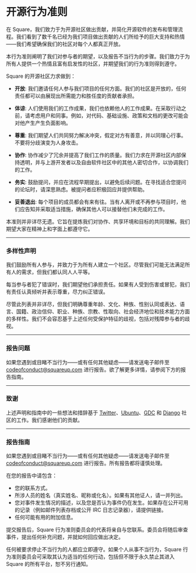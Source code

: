 # 开源行为准则

在 Square，我们致力于为开源社区做出贡献，并简化开源软件的发布和管理流程。我们看到了数千名已经为我们项目做出贡献的人们所给予的巨大支持和热情——我们希望确保我们的社区对每个人都真正开放。

本行为准则阐明了我们对参与者的期望，以及报告不当行为的步骤。我们致力于为所有人提供一个热情且富有启发性的社区，并期望我们的行为准则得到遵守。

Square 的开源社区力求做到：

*   **开放**: 我们邀请任何人参与我们项目的任何方面。我们的社区是开放的，任何责任都可以由展现出所需能力和胜任度的贡献者承担。

*   **体谅**: 人们使用我们的工作成果，我们也依赖他人的工作成果。在采取行动之前，请考虑用户和同事。例如，对代码、基础设施、政策和文档的更改可能会对他产生产生负面影响。

*   **尊重**: 我们期望人们共同努力解决冲突，假定对方有善意，并以同理心行事。不要将分歧演变为人身攻击。

*   **协作**: 协作减少了冗余并提高了我们工作的质量。我们力求在开源社区内部保持透明，并与上游开发者以及自由软件社区中的其他人密切合作，以协调我们的工作。

*   **务实**: 鼓励提问，并应在流程早期提出，以避免后续问题。在寻找适合您提问的论坛时，请深思熟虑。被提问者应积极回应并提供帮助。

*   **妥善退出**: 每个项目的成员都会有来有往。当有人离开或不再参与项目时，他们应告知并采取适当措施，确保其他人可以接替他们未完成的工作。

本准则并非详尽无遗。它旨在提炼我们对协作、共享环境和目标的共同理解。我们期望大家在精神上和字面上都遵守它。

---

### 多样性声明

我们鼓励所有人参与，并致力于为所有人建立一个社区。尽管我们可能无法满足所有人的需求，但我们都认同人人平等。

每当参与者犯了错误时，我们期望他们承担责任。如果有人受到伤害或冒犯，我们有责任认真倾听并表示尊重，尽力纠正错误。

尽管此列表并非详尽，但我们明确尊重年龄、文化、种族、性别认同或表达、语言、国籍、政治信仰、职业、种族、宗教、性取向、社会经济地位和技术能力方面的多样性。我们不会容忍基于上述任何受保护特征的歧视，包括对残障参与者的歧视。

---

### 报告问题

如果您遇到或目睹不当行为——或有任何其他疑虑——请发送电子邮件至 [codeofconduct@squareup.com][codeofconduct_at] 进行报告。欲了解更多详情，请参阅下方的报告指南。

---

### 致谢

上述声明和指南中的一些想法和措辞基于 [Twitter][twitter_coc]、[Ubuntu][ubuntu_coc]、[GDC][gdc_coc] 和 [Django][django_coc] 社区的工作。我们感谢他们的贡献。

---

### 报告指南

如果您遇到或目睹不当行为——或有任何其他疑虑——请发送电子邮件至 [codeofconduct@squareup.com][codeofconduct_at] 进行报告。所有报告都将谨慎处理。

在您的报告中请包含：

*   您的联系方式。
*   所涉人员的姓名（真实姓名、昵称或化名）。如果有其他证人，请一并列出。
*   您对事件发生情况的描述，以及您是否认为事件仍在发生。如果存在公开可用的记录（例如邮件列表存档或公开 IRC 日志记录器），请提供链接。
*   任何可能有用的附加信息。

提交报告后，Square 行为准则委员会的代表将亲自与您联系。委员会将随后审查事件，提出任何补充问题，并就如何回应做出决定。

任何被要求停止不当行为的人都应立即遵守。如果个人从事不当行为，Square 行为准则委员会可采取其认为适当的任何行动，包括但不限于永久禁止其进入 Square 的所有平台，恕不另行通知。

[codeofconduct_at]: mailto:codeofconduct@squareup.com
[twitter_coc]: https://github.com/twitter/code-of-conduct/blob/master/code-of-conduct.md
[ubuntu_coc]: https://ubuntu.com/community/code-of-conduct
[gdc_coc]: https://www.gdconf.com/code-of-conduct
[django_coc]: https://www.djangoproject.com/conduct/reporting/